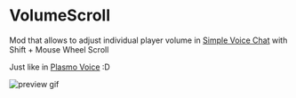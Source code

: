 # VolumeScroll
Mod that allows to adjust individual player volume in [Simple Voice Chat](https://modrinth.com/plugin/simple-voice-chat) with Shift + Mouse Wheel Scroll <p>
Just like in [Plasmo Voice](https://modrinth.com/plugin/plasmo-voice) :D <p>
![preview gif](images/preview.gif)